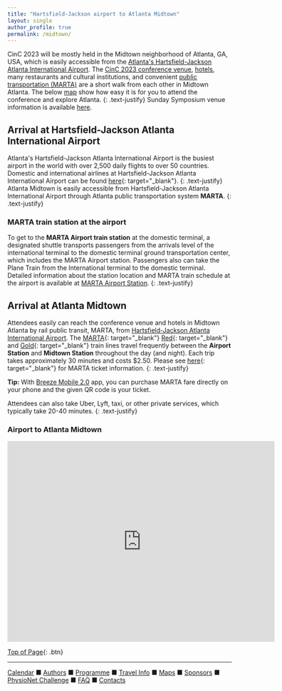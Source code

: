 ```yaml
---
title: "Hartsfield-Jackson airport to Atlanta Midtown"
layout: single
author_profile: true
permalink: /midtown/
---
```

<a name="top"></a>

CinC 2023 will be mostly held in the Midtown neighborhood of Atlanta, GA, USA, which is easily accessible from the [Atlanta's Hartsfield-Jackson Atlanta International Airport](#airport). The [CinC 2023 conference venue](../venue/#glc), [hotels](../accommodation), many restaurants and cultural institutions, and convenient [public transportation (MARTA)](#marta) are a short walk from each other in Midtown Atlanta. The below [map](#maps) show how easy it is for you to attend the conference and explore Atlanta.
{: .text-justify}
Sunday Symposium venue information is available [here](../venue/#symposium).

## <a name="airport"></a>Arrival at Hartsfield-Jackson Atlanta International Airport
Atlanta's Hartsfield-Jackson Atlanta International Airport is the busiest airport in the world with over 2,500 daily flights to over 50 countries. Domestic and international airlines at Hartsfield-Jackson Atlanta International Airport can be found [here](https://www.atl.com/passenger-information/airlines-at-atl/){: target="_blank"}.
{: .text-justify}
Atlanta Midtown is easily accessible from Hartsfield-Jackson Atlanta International Airport through Atlanta public transportation system **MARTA**.
{: .text-justify}

### MARTA train station at the airport 
To get to the **MARTA Airport train station** at the domestic terminal, a designated shuttle transports passengers from the arrivals level of the international terminal to the domestic terminal ground transportation center, which includes the MARTA Airport station. Passengers also can take the Plane Train from the International terminal to the domestic terminal.\
Detailed information about the station location and MARTA train schedule at the airport is available at [MARTA Airport Station](https://itsmarta.com/Airport.aspx).
{: .text-justify}

## <a name="marta"></a>Arrival at Atlanta Midtown

Attendees easily can reach the conference venue and hotels in Midtown Atlanta by rail public transit, MARTA, from [Hartsfield-Jackson Atlanta International Airport](#airport). The [MARTA](https://www.itsmarta.com){: target="_blank"} [Red](https://www.itsmarta.com/Red-Line.aspx){: target="_blank"} and [Gold](https://www.itsmarta.com/Gold-Line.aspx){: target="_blank"} train lines travel frequently between the **Airport Station** and **Midtown Station** throughout the day (and night). Each trip takes approximately 30 minutes and costs $2.50. Please see [here](https://www.itsmarta.com/fare-programs.aspx){: target="_blank"} for MARTA ticket information.
{: .text-justify}

<p class="notice--warning">
	<strong>Tip:</strong> With <a href= "https://www.itsmarta.com/breeze-mobile.aspx" target="_blank">Breeze Mobile 2.0</a> app, you can purchase MARTA fare directly on your phone and the given QR code is your ticket.</p>

Attendees can also take Uber, Lyft, taxi, or other private services, which typically take 20-40 minutes.
{: .text-justify}



### <a name="maps"></a>Airport to Atlanta Midtown
<iframe src="https://www.google.com/maps/embed?pb=!1m28!1m12!1m3!1d106208.41034239963!2d-84.50004756814712!3d33.708617095301854!2m3!1f0!2f0!3f0!3m2!1i1024!2i768!4f13.1!4m13!3e3!4m5!1s0x88f4fd2fe1035901%3A0x4117a3ef1892b048!2sHartsfield%20Jackson%20Atlanta%20International%20Airport%20(ATL)%2C%20North%20Terminal%20Parkway%2C%20Atlanta%2C%20GA!3m2!1d33.636149599999996!2d-84.4293764!4m5!1s0x88f5045d58bd2977%3A0x35c39ddf39831530!2sMidtown%20Station%2C%20Atlanta%2C%20GA!3m2!1d33.7811234!2d-84.38634379999999!5e0!3m2!1sen!2sus!4v1687465618323!5m2!1sen!2sus" width="600" height="450" style="border:0;" allowfullscreen="" loading="lazy" referrerpolicy="no-referrer-when-downgrade"></iframe>


[Top of Page](#top){: .btn}

---

[Calendar](../dates/) &#9632; [Authors](../authors) &#9632; [Programme](../programme/) &#9632; [Travel Info](../travel/) &#9632; [Maps](../map) &#9632; [Sponsors](../sponsors/) &#9632; [PhysioNet Challenge](../challenge/) &#9632; [FAQ](../faq/) &#9632; [Contacts](../contact/)
